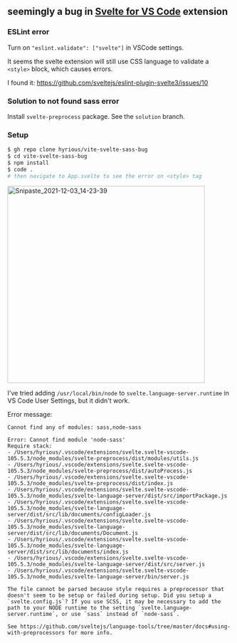 ## seemingly a bug in [Svelte for VS Code][1] extension

### ESLint error

Turn on `"eslint.validate": ["svelte"]` in VSCode settings.

It seems the svelte extension will still use CSS language to validate a
`<style>` block, which causes errors.

I found it: https://github.com/sveltejs/eslint-plugin-svelte3/issues/10

### Solution to not found sass error

Install `svelte-preprocess` package. See the `solution` branch.

### Setup

```bash
$ gh repo clone hyrious/vite-svelte-sass-bug
$ cd vite-svelte-sass-bug
$ npm install
$ code .
# then navigate to App.svelte to see the error on <style> tag
```

<img width="443" alt="Snipaste_2021-12-03_14-23-39" src="https://user-images.githubusercontent.com/8097890/144555570-c9c98a06-784f-42ac-b3ce-7c80d6d6d362.png">

I've tried adding `/usr/local/bin/node` to `svelte.language-server.runtime` in
VS Code User Settings, but it didn't work.

Error message:

```
Cannot find any of modules: sass,node-sass

Error: Cannot find module 'node-sass'
Require stack:
- /Users/hyrious/.vscode/extensions/svelte.svelte-vscode-105.5.3/node_modules/svelte-preprocess/dist/modules/utils.js
- /Users/hyrious/.vscode/extensions/svelte.svelte-vscode-105.5.3/node_modules/svelte-preprocess/dist/autoProcess.js
- /Users/hyrious/.vscode/extensions/svelte.svelte-vscode-105.5.3/node_modules/svelte-preprocess/dist/index.js
- /Users/hyrious/.vscode/extensions/svelte.svelte-vscode-105.5.3/node_modules/svelte-language-server/dist/src/importPackage.js
- /Users/hyrious/.vscode/extensions/svelte.svelte-vscode-105.5.3/node_modules/svelte-language-server/dist/src/lib/documents/configLoader.js
- /Users/hyrious/.vscode/extensions/svelte.svelte-vscode-105.5.3/node_modules/svelte-language-server/dist/src/lib/documents/Document.js
- /Users/hyrious/.vscode/extensions/svelte.svelte-vscode-105.5.3/node_modules/svelte-language-server/dist/src/lib/documents/index.js
- /Users/hyrious/.vscode/extensions/svelte.svelte-vscode-105.5.3/node_modules/svelte-language-server/dist/src/server.js
- /Users/hyrious/.vscode/extensions/svelte.svelte-vscode-105.5.3/node_modules/svelte-language-server/bin/server.js

The file cannot be parsed because style requires a preprocessor that doesn't seem to be setup or failed during setup. Did you setup a `svelte.config.js`? If you use SCSS, it may be necessary to add the path to your NODE runtime to the setting `svelte.language-server.runtime`, or use `sass` instead of `node-sass`. 

See https://github.com/sveltejs/language-tools/tree/master/docs#using-with-preprocessors for more info.
```

[1]: https://marketplace.visualstudio.com/items?itemName=svelte.svelte-vscode
